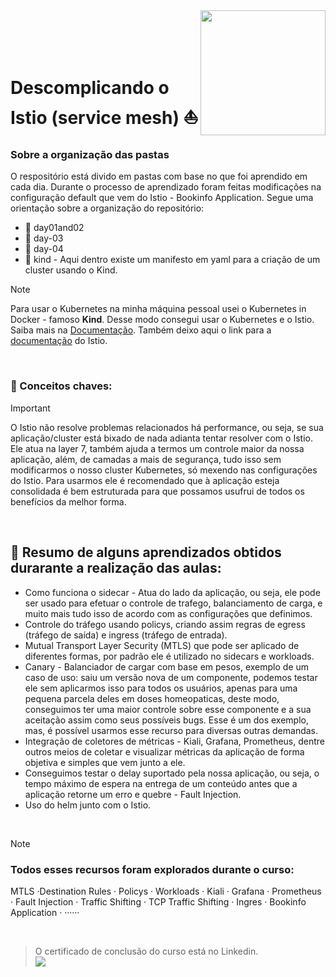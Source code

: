 
<img align="right" src="https://github.com/user-attachments/assets/1c105e80-a49b-4670-b643-9fdbdbca4465" width="200"> 
</br></br></br></br>

# Descomplicando o Istio (service mesh)  ⛵

### Sobre a organização das pastas 
O respositório está divido em pastas com base no que foi aprendido em cada dia. Durante o processo de aprendizado foram feitas modificações na configuração default que vem do Istio - Bookinfo Application. Segue uma orientação sobre a organização do repositório:  
- 📁 day01and02
- 📁 day-03
- 📁 day-04
- 📁 kind - Aqui dentro existe um manifesto em yaml para a criação de um cluster usando o Kind. 


> [!NOTE]
> Para usar o Kubernetes na minha máquina pessoal usei o Kubernetes in Docker - famoso **Kind**. Desse modo consegui usar o Kubernetes e o Istio.
> Saiba mais na [Documentação](https://kind.sigs.k8s.io/).
> Também deixo aqui o link para a [documentação](https://istio.io/latest/docs/setup/getting-started/#download) do Istio.
</br>

### 🔑 Conceitos chaves: 
> [!IMPORTANT]
> O Istio não resolve problemas relacionados há performance, ou seja, se sua aplicação/cluster está bixado de nada adianta tentar resolver com o Istio. Ele atua na layer 7, também ajuda a termos um controle maior da nossa aplicação, além, de camadas a mais de segurança, tudo isso sem modificarmos o nosso cluster Kubernetes, só mexendo nas configurações do Istio. Para usarmos ele é recomendado que à aplicação esteja consolidada é bem estruturada para que possamos usufrui de todos os benefícios da melhor forma. 
</br>

## 📜  Resumo de alguns aprendizados obtidos durarante a realização das aulas:
- Como funciona o sidecar - Atua do lado da aplicação, ou seja, ele pode ser usado para efetuar o controle de trafego, balanciamento de carga, e muito mais tudo isso de acordo com as configurações que definimos. 
- Controle do tráfego usando policys, criando assim regras de egress (tráfego de saída) e ingress (tráfego de entrada).
- Mutual Transport Layer Security (MTLS) que pode ser aplicado de diferentes formas, por padrão ele é utilizado no sidecars e workloads.
- Canary - Balanciador de cargar com base em pesos, exemplo de um caso de uso: saiu um versão nova de um componente, podemos testar ele sem aplicarmos isso para todos os usuários, apenas para uma pequena parcela deles em doses homeopaticas, deste modo, conseguimos ter uma maior controle sobre esse componente e a sua aceitação assim como seus possíveis bugs. Esse é um dos exemplo, mas, é possível usarmos esse recurso para diversas outras demandas.
- Integração de coletores de métricas - Kiali, Grafana, Prometheus, dentre outros meios de coletar e visualizar métricas da aplicação de forma objetiva e simples que vem junto a ele.
- Conseguimos testar o delay suportado pela nossa aplicação, ou seja, o tempo máximo de espera na entrega de um conteúdo antes que a aplicação retorne um erro e quebre - Fault Injection.
- Uso do helm junto com o Istio.   
<br>

> [!NOTE]
> ### Todos esses recursos foram explorados durante o curso:
>  MTLS ·Destination Rules · Policys · Workloads · Kiali · Grafana · Prometheus · Fault Injection · Traffic Shifting · TCP Traffic Shifting · Ingres · Bookinfo Application ·  ······

</br>

> O certificado de conclusão do curso está no Linkedin.
> </br>
> <a href="https://www.linkedin.com/in/-ribeiro/details/certifications/" target="_blank"><img loading="lazy" src="https://img.shields.io/badge/-LinkedIn-%230077B5?style=for-the-badge&logo=linkedin&logoColor=white" target="_blank"></a>   
